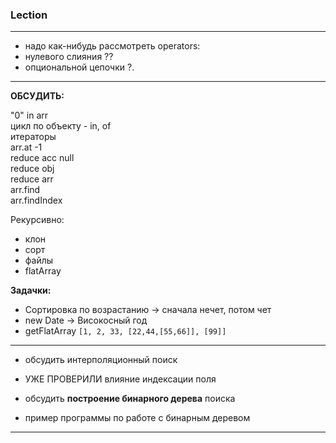 ### Lection  

---  

- надо как-нибудь рассмотреть operators:  
- нулевого слияния ??  
- опциональной цепочки ?.  

---  

**ОБСУДИТЬ:**  

"0" in arr  
цикл по объекту - in, of  
итераторы  
arr.at -1  
reduce acc null  
reduce obj  
reduce arr  
arr.find  
arr.findIndex  

Рекурсивно:  
- клон  
- сорт    
- файлы  
- flatArray

**Задачки:**  
- Сортировка по возрастанию -> сначала нечет, потом чет  
- new Date -> Високосный год  
- getFlatArray `[1, 2, 33, [22,44,[55,66]], [99]]`  

---  

- обсудить интерполяционный поиск  

- УЖЕ ПРОВЕРИЛИ влияние индексации поля  

- обсудить **построение бинарного дерева** поиска  
- пример программы по работе с бинарным деревом  

---  

